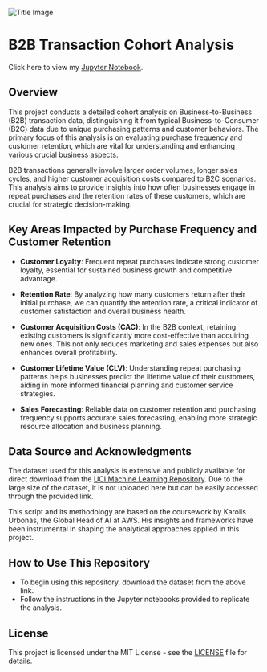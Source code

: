![Title Image](https://github.com/datadaab/time-based-cohort-analysis/blob/main/segments.jpg)

# B2B Transaction Cohort Analysis

Click here to view my [Jupyter Notebook](https://github.com/datadaab/time-based-cohort-analysis/blob/main/Cohort_Analysis.ipynb).

## Overview

This project conducts a detailed cohort analysis on Business-to-Business (B2B) transaction data, distinguishing it from typical Business-to-Consumer (B2C) data due to unique purchasing patterns and customer behaviors. The primary focus of this analysis is on evaluating purchase frequency and customer retention, which are vital for understanding and enhancing various crucial business aspects.

B2B transactions generally involve larger order volumes, longer sales cycles, and higher customer acquisition costs compared to B2C scenarios. This analysis aims to provide insights into how often businesses engage in repeat purchases and the retention rates of these customers, which are crucial for strategic decision-making.

## Key Areas Impacted by Purchase Frequency and Customer Retention

- **Customer Loyalty**: Frequent repeat purchases indicate strong customer loyalty, essential for sustained business growth and competitive advantage.

- **Retention Rate**: By analyzing how many customers return after their initial purchase, we can quantify the retention rate, a critical indicator of customer satisfaction and overall business health.

- **Customer Acquisition Costs (CAC)**: In the B2B context, retaining existing customers is significantly more cost-effective than acquiring new ones. This not only reduces marketing and sales expenses but also enhances overall profitability.

- **Customer Lifetime Value (CLV)**: Understanding repeat purchasing patterns helps businesses predict the lifetime value of their customers, aiding in more informed financial planning and customer service strategies.

- **Sales Forecasting**: Reliable data on customer retention and purchasing frequency supports accurate sales forecasting, enabling more strategic resource allocation and business planning.

## Data Source and Acknowledgments

The dataset used for this analysis is extensive and publicly available for direct download from the [UCI Machine Learning Repository](https://archive.ics.uci.edu/ml/datasets/Online+Retail+II). Due to the large size of the dataset, it is not uploaded here but can be easily accessed through the provided link.

This script and its methodology are based on the coursework by Karolis Urbonas, the Global Head of AI at AWS. His insights and frameworks have been instrumental in shaping the analytical approaches applied in this project.

## How to Use This Repository

- To begin using this repository, download the dataset from the above link.
- Follow the instructions in the Jupyter notebooks provided to replicate the analysis.

## License

This project is licensed under the MIT License - see the [LICENSE](LINK_TO_LICENSE) file for details.
